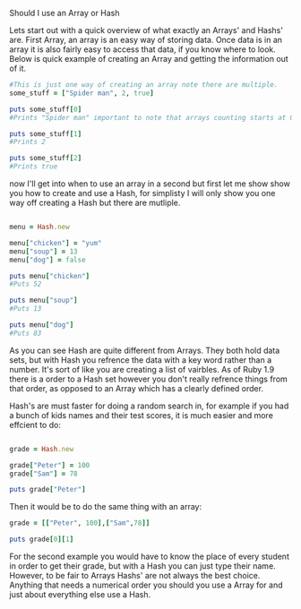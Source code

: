 Should I use an Array or Hash

Lets start out with a quick overview of what exactly an Arrays' and Hashs' are. First Array, an array is an easy way of storing data. Once data is in an array it is also fairly easy to access that data, if you know where to look. Below is quick example of creating an Array and getting the information out of it.

```Ruby
#This is just one way of creating an array note there are multiple.
some_stuff = ["Spider man", 2, true]

puts some_stuff[0]
#Prints "Spider man" important to note that arrays counting starts at 0

puts some_stuff[1]
#Prints 2

puts some_stuff[2]
#Prints true
```
now I'll get into when to use an array in a second but first let me show show you how to create and use a Hash, for simplisty I will only show you one way off creating a Hash but there are mutliple.

```Ruby

menu = Hash.new

menu["chicken"] = "yum"
menu["soup"] = 13
menu["dog"] = false

puts menu["chicken"]
#Puts 52

puts menu["soup"]
#Puts 13

puts menu["dog"]
#Puts 83
```

As you can see Hash are quite different from Arrays. They both hold data sets, but with Hash you refrence the data with a key word rather than a number. It's sort of like you are creating a list of vairbles. As of Ruby 1.9 there is a order to a Hash set however you don't really refrence things from that order, as opposed to an Array which has a clearly defined order.

Hash's are must faster for doing a random search in, for example if you had a bunch of kids names and their test scores, it is much easier and more effcient to do:

```Ruby

grade = Hash.new

grade["Peter"] = 100
grade["Sam"] = 78

puts grade["Peter"]
```

Then it would be to do the same thing with an array:

```Ruby
grade = [["Peter", 100],["Sam",78]]

puts grade[0][1]

```

For the second example you would have to know the place of every student in order to get their grade, but with a Hash you can just type their name. However, to be fair to Arrays Hashs' are not always the best choice. Anything that needs a numerical order you should you use a Array for and just about everything else use a Hash.